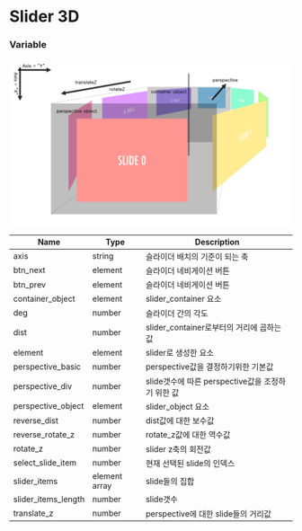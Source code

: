 # Slider 3D



### Variable

![open-img](src/asset/illustration.png)

| Name                | Type          | Description                                       |
|---------------------|---------------|---------------------------------------------------|
| axis                | string        | 슬라이더 배치의 기준이 되는 축                    |
| btn_next            | element       | 슬라이더 네비게이션 버튼                          |
| btn_prev            | element       | 슬라이더 네비게이션 버튼                          |
| container_object    | element       | slider_container 요소                             |
| deg                 | number        | 슬라이더 간의 각도                                |
| dist                | number        | slider_container로부터의 거리에 곱하는 값         |
| element             | element       | slider로 생성한 요소                              |
| perspective_basic   | number        | perspective값을 결정하기위한 기본값               |
| perspective_div     | number        | slide갯수에 따른 perspective값을 조정하기 위한 값 |
| perspective_object  | element       | slider_object 요소                                |
| reverse_dist        | number        | dist값에 대한 보수값                              |
| reverse_rotate_z    | number        | rotate_z값에 대한 역수값                          |
| rotate_z            | number        | slider z축의 회전값                               |
| select_slide_item   | number        | 현재 선택된 slide의 인덱스                        |
| slider_items        | element array | slide들의 집합                                    |
| slider_items_length | number        | slide갯수                                         |
| translate_z         | number        | perspective에 대한 slide들의 거리값               |